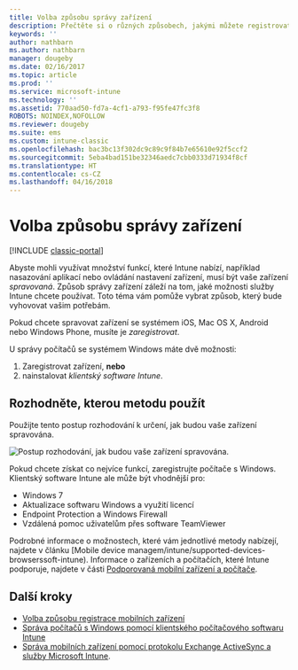 ```yaml
---
title: Volba způsobu správy zařízení
description: Přečtěte si o různých způsobech, jakými můžete registrovat a spravovat zařízení.
keywords: ''
author: nathbarn
ms.author: nathbarn
manager: dougeby
ms.date: 02/16/2017
ms.topic: article
ms.prod: ''
ms.service: microsoft-intune
ms.technology: ''
ms.assetid: 770aad50-fd7a-4cf1-a793-f95fe47fc3f8
ROBOTS: NOINDEX,NOFOLLOW
ms.reviewer: dougeby
ms.suite: ems
ms.custom: intune-classic
ms.openlocfilehash: bac3bc13f302dc9c89c9f84b7e65610e92f5ccf2
ms.sourcegitcommit: 5eba4bad151be32346aedc7cbb0333d71934f8cf
ms.translationtype: HT
ms.contentlocale: cs-CZ
ms.lasthandoff: 04/16/2018
---
```

# <a name="choose-how-to-manage-devices"></a>Volba způsobu správy zařízení

[!INCLUDE [classic-portal](../includes/classic-portal.md)]

Abyste mohli využívat množství funkcí, které Intune nabízí, například nasazování aplikací nebo ovládání nastavení zařízení, musí být vaše zařízení *spravovaná*. Způsob správy zařízení záleží na tom, jaké možnosti služby Intune chcete používat. Toto téma vám pomůže vybrat způsob, který bude vyhovovat vašim potřebám.

Pokud chcete spravovat zařízení se systémem iOS, Mac OS X, Android nebo Windows Phone, musíte je *zaregistrovat*.

U správy počítačů se systémem Windows máte dvě možnosti:

1. Zaregistrovat zařízení, **nebo**
2. nainstalovat *klientský software Intune*.

## <a name="decide-which-method-to-use"></a>Rozhodněte, kterou metodu použít
Použijte tento postup rozhodování k určení, jak budou vaše zařízení spravována.

![Postup rozhodování, jak budou vaše zařízení spravována.](./media/choose-manage-method.png)

Pokud chcete získat co nejvíce funkcí, zaregistrujte počítače s Windows. Klientský software Intune ale může být vhodnější pro:

- Windows 7
- Aktualizace softwaru Windows a využití licencí
- Endpoint Protection a Windows Firewall
- Vzdálená pomoc uživatelům přes software TeamViewer

Podrobné informace o možnostech, které vám jednotlivé metody nabízejí, najdete v článku [Mobile device managem/intune/supported-devices-browserssoft-intune).
Informace o zařízeních a počítačích, které Intune podporuje, najdete v části [Podporovaná mobilní zařízení a počítače](/intune/supported-devices-browsers#intune-supported-devices).

## <a name="next-steps"></a>Další kroky

- [Volba způsobu registrace mobilních zařízení](/intune-classic/get-started/choose-how-to-enroll-devices1)
- [Správa počítačů s Windows pomocí klientského počítačového softwaru Intune](/intune-classic/deploy-use/manage-windows-pcs-with-microsoft-intune)
- [Správa mobilních zařízení pomocí protokolu Exchange ActiveSync a služby Microsoft Intune](/intune-classic/deploy-use/mobile-device-management-with-exchange-activesync-and-microsoft-intune).
